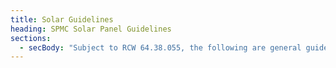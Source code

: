 ```yaml
---
title: Solar Guidelines
heading: SPMC Solar Panel Guidelines
sections:
  - secBody: "Subject to RCW 64.38.055, the following are general guidelines for the installation of Solar Panels:\r\r\n\nSolar Panel installation plans must be submitted to the SPMC Board for approval a minimum of 30 days prior to the next regularly scheduled Board meeting.  Submittal documents must include the name of the vendor performing the installation and the drawings/documents submitted to the City of Seattle for the permitting process.\n\nPanels may be installed on roofs with the following provisions:\n\n1. Panels must follow the slope of the roof\r\n2. Panels may not be visible above the roof line\r\n3. The top edge of the panels must be parallel to the roof ridge\r\n4. Panel frame, support brackets, wiring and piping may be required to be painted or otherwise finished to coordinate with the roofing material color\r\n\nGround mounted panels may be installed with the following provisions:\n\n1. Panels and parts (e.g., frame, support brackets, wiring and piping)  must be entirely within the boundaries of the applicable setbacks\r\n2. Panels must be screened/shielded so as not to be visible to neighboring properties\n3. Panels or support structures may not be higher than the bottom edge of the home’s roof\r\n\nAs part of the plan review and approval process, the SPMC Board of Directors may impose other reasonable requirements in relationship to the placement and manner of the solar panels.\r\r\n\n<a href=\"https://forms.gle/twrkE6PVtLqHJiCK7\" target=\"_blank\">Solar Panel Installation Approval Application</a> or <a href=\"/forms/SOLAR_PANEL_APPROVAL_FORM.pdf\" target=\"_blank\">Download as a PDF</a>"
---
```


